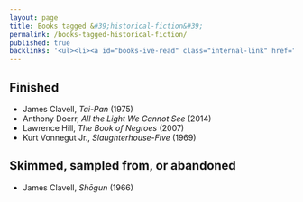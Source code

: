 ```yaml
---
layout: page
title: Books tagged &#39;historical-fiction&#39;
permalink: /books-tagged-historical-fiction/
published: true
backlinks: '<ul><li><a id="books-ive-read" class="internal-link" href="/books-ive-read/">Books I&#39;ve read</a></li></ul>'
---
```




## Finished 
* James Clavell, _Tai-Pan_ (1975) 
* Anthony Doerr, _All the Light We Cannot See_ (2014) 
* Lawrence Hill, _The Book of Negroes_ (2007) 
* Kurt Vonnegut Jr., _Slaughterhouse-Five_ (1969) 


## Skimmed, sampled from, or abandoned 
* James Clavell, _Shōgun_ (1966) 
